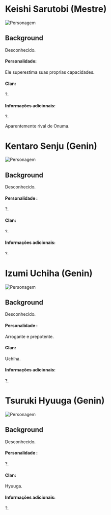# Keishi Sarutobi (Mestre)
![Personagem](https://queridojeito-com.exactdn.com/wp-content/uploads/2016/09/Autor-Desconhecido.jpg?strip=all&lossy=1&ssl=1 "Personagem")

## Background

Desconhecido.

#### Personalidade:
Ele superestima suas proprias capacidades.

#### Clan:
?.

#### Informações adicionais:
?.

Aparentemente rival de Onuma.

# Kentaro Senju (Genin)

![Personagem](https://i.pinimg.com/originals/76/24/b9/7624b9502abd60f2580344066dfb2b3f.jpg "Personagem")

## Background

Desconhecido.

#### Personalidade : 
?.

#### Clan: 
?.

#### Informações adicionais:
?.

# Izumi Uchiha (Genin)

![Personagem](https://i.pinimg.com/originals/16/5f/ee/165fee712986a78fb178397a9ea37952.jpg "Personagem")

## Background

Desconhecido.

#### Personalidade : 
Arrogante e prepotente.

#### Clan: 
Uchiha.

#### Informações adicionais:
?.

# Tsuruki Hyuuga (Genin)

![Personagem](https://queridojeito-com.exactdn.com/wp-content/uploads/2016/09/Autor-Desconhecido.jpg?strip=all&lossy=1&ssl=1 "Personagem")

## Background

Desconhecido.

#### Personalidade : 
?.

#### Clan: 
Hyuuga.

#### Informações adicionais:
?.
